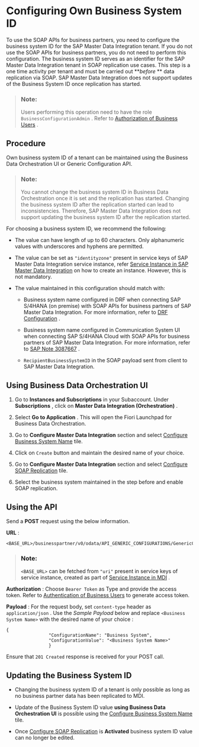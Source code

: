 <!-- loio75d55b7c8488424cb9b8a9c14c6eae09 -->

# Configuring Own Business System ID

To use the SOAP APIs for business partners, you need to configure the business system ID for the SAP Master Data Integration tenant. If you do not use the SOAP APIs for business partners, you do not need to perform this configuration. The business system ID serves as an identifier for the SAP Master Data Integration tenant in SOAP replication use cases. This step is a one time activity per tenant and must be carried out ***before* ** data replication via SOAP. SAP Master Data Integration does not support updates of the Business System ID once replication has started.

> ### Note:  
> Users performing this operation need to have the role `BusinessConfigurationAdmin` . Refer to [Authorization of Business Users](authorization-for-business-users-1e7e229.md) .



<a name="loio75d55b7c8488424cb9b8a9c14c6eae09__procedure"/>

## Procedure

Own business system ID of a tenant can be maintained using the Business Data Orchestration UI or Generic Configuration API.

> ### Note:  
> You cannot change the business system ID in Business Data Orchestration once it is set and the replication has started. Changing the business system ID after the replication started can lead to inconsistencies. Therefore, SAP Master Data Integration does not support updating the business system ID after the replication started.

For choosing a business system ID, we recommend the following:

-   The value can have length of up to 60 characters. Only alphanumeric values with underscores and hyphens are permitted.

-   The value can be set as `"identityzone"` present in service keys of SAP Master Data Integration service instance, refer [Service Instance in SAP Master Data Integration](connecting-applications-via-service-instances-e01bb46.md#loioe01bb46b7e09427aa37ac2da40198cf2__create-a-service-instance) on how to create an instance. However, this is not mandatory.

-   The value maintained in this configuration should match with:

    -   Business system name configured in DRF when connecting SAP S/4HANA \(on premise\) with SOAP APIs for business partners of SAP Master Data Integration. For more information, refer to [DRF Configuration](../integration/integrating-with-sap-s-4hana-on-premise-adbf8ef.md#loioadbf8efbda2e4514b7f2776a9eb879c7__data-replication-framework-customizing) .

    -   Business system name configured in Communication System UI when connecting SAP S/4HANA Cloud with SOAP APIs for business partners of SAP Master Data Integration. For more information, refer to [SAP Note 3087667](http://help.sap.com/disclaimer?site=https://launchpad.support.sap.com/#/notes/3087667) .

    -   `RecipientBusinessSystemID` in the SOAP payload sent from client to SAP Master Data Integration.





<a name="loio75d55b7c8488424cb9b8a9c14c6eae09__using-business-data-orchestration-ui"/>

## Using Business Data Orchestration UI

1.  Go to **Instances and Subscriptions** in your Subaccount. Under **Subscriptions** , click on **Master Data Integration \(Orchestration\)** .

2.  Select **Go to Application** . This will open the Fiori Launchpad for Business Data Orchestration.

3.  Go to **Configure Master Data Integration** section and select [Configure Business System Name](https://help.sap.com/docs/SAP_MASTER_DATA_INTEGRATION/8ce78b673ef04cc1bcfeb01c93ef7885/2efb0f9407eb49a381a0e70e0311ab36.html) tile.

4.  Click on `Create` button and maintain the desired name of your choice.

5.  Go to **Configure Master Data Integration** section and select [Configure SOAP Replication](https://help.sap.com/docs/SAP_MASTER_DATA_INTEGRATION/8ce78b673ef04cc1bcfeb01c93ef7885/7d72e4afac074ed09533bbe83470dc77.html) tile.

6.  Select the business system maintained in the step before and enable SOAP replication.




<a name="loio75d55b7c8488424cb9b8a9c14c6eae09__using-the-api"/>

## Using the API

Send a **POST** request using the below information.

**URL** :

```
<BASE_URL>/businesspartner/v0/odata/API_GENERIC_CONFIGURATIONS/GenericConfigurations
```

> ### Note:  
> `<BASE_URL>` can be fetched from `"uri"` present in service keys of service instance, created as part of [Service Instance in MDI](connecting-applications-via-service-instances-e01bb46.md) .

**Authorization** : Choose `Bearer Token` as Type and provide the access token. Refer to [Authentication of Business Users](authentication-of-business-users-ef53987.md) to generate access token.

**Payload** : For the request body, set `content-type` header as `application/json` . Use the *Sample Payload* below and replace `<Business System Name>` with the desired name of your choice :

```
{
				"ConfigurationName": "Business System",
				"ConfigurationValue": "<Business System Name>"
				}
```

Ensure that `201 Created` response is received for your POST call.



<a name="loio75d55b7c8488424cb9b8a9c14c6eae09__updating-the-business-system-id"/>

## Updating the Business System ID

-   Changing the business system ID of a tenant is only possible as long as no business partner data has been replicated to MDI.

-   Update of the Business System ID value **using Business Data Orchestration UI** is possible using the [Configure Business System Name](https://help.sap.com/docs/SAP_MASTER_DATA_INTEGRATION/8ce78b673ef04cc1bcfeb01c93ef7885/2efb0f9407eb49a381a0e70e0311ab36.html) tile.

-   Once [Configure SOAP Replication](https://help.sap.com/docs/SAP_MASTER_DATA_INTEGRATION/8ce78b673ef04cc1bcfeb01c93ef7885/7d72e4afac074ed09533bbe83470dc77.html) is **Activated** business system ID value can no longer be edited.


